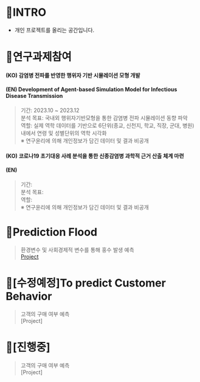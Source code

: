 # 📍INTRO
- 개인 프로젝트를 올리는 공간입니다.

# 📍연구과제참여
#### (KO) 감염병 전파를 반영한 행위자 기반 시뮬레이션 모형 개발
#### (EN) Development of Agent-based Simulation Model for Infectious Disease Transmission
> 기간: 2023.10 ~ 2023.12<br>
> 분석 목표: 국내외 행위자기반모형을 통한 감염병 전파 시뮬레이션 동향 파악<br>
> 역할: 실제 역학 데이터를 기반으로 6단위(종교, 신천지, 학교, 직장, 군대, 병원)내에서 연령 및 성별단위의 역학 시각화<br>
> ※ 연구윤리에 의해 개인정보가 담긴 데이터 및 결과 비공개

#### (KO) 코로나19 초기대응 사례 분석을 통한 신종감염병 과학적 근거 산출 체계 마련
#### (EN)
> 기간: <br>
> 분석 목표:   
> 역할:   
> ※ 연구윤리에 의해 개인정보가 담긴 데이터 및 결과 비공개

# 📍Prediction Flood
> 환경변수 및 사회경제적 변수를 통해 홍수 발생 예측<br>
> [Project](https://github.com/hjj978/ML-DL-Projects/blob/5436cced94483581d46b5771d419decb6fd996d3/expect%20flood.ipynb)

# 📍[수정예정]To predict Customer Behavior
> 고객의 구매 여부 예측<br>
> [Project]

# 📍[진행중]
> 고객의 구매 여부 예측<br>
> [Project]

